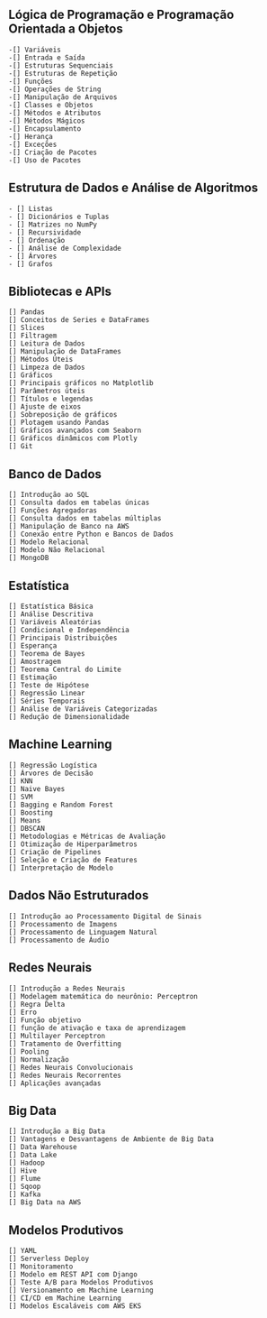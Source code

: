 ## Lógica de Programação e Programação Orientada a Objetos
	-[] Variáveis
	-[] Entrada e Saída
	-[] Estruturas Sequenciais
	-[] Estruturas de Repetição
	-[] Funções
	-[] Operações de String
	-[] Manipulação de Arquivos
	-[] Classes e Objetos
	-[] Métodos e Atributos
	-[] Métodos Mágicos
	-[] Encapsulamento
	-[] Herança
	-[] Exceções
	-[] Criação de Pacotes
	-[] Uso de Pacotes

## Estrutura de Dados e Análise de Algoritmos
	- [] Listas
	- [] Dicionários e Tuplas
	- [] Matrizes no NumPy
	- [] Recursividade
	- [] Ordenação
	- [] Análise de Complexidade
	- [] Árvores
	- [] Grafos

## Bibliotecas e APIs
	[] Pandas
	[] Conceitos de Series e DataFrames
	[] Slices
	[] Filtragem
	[] Leitura de Dados
	[] Manipulação de DataFrames
	[] Métodos Úteis
	[] Limpeza de Dados
	[] Gráficos
	[] Principais gráficos no Matplotlib
	[] Parâmetros úteis
	[] Títulos e legendas
	[] Ajuste de eixos
	[] Sobreposição de gráficos
	[] Plotagem usando Pandas
	[] Gráficos avançados com Seaborn
	[] Gráficos dinâmicos com Plotly
	[] Git

## Banco de Dados
	[] Introdução ao SQL
	[] Consulta dados em tabelas únicas
	[] Funções Agregadoras
	[] Consulta dados em tabelas múltiplas
	[] Manipulação de Banco na AWS
	[] Conexão entre Python e Bancos de Dados
	[] Modelo Relacional
	[] Modelo Não Relacional
	[] MongoDB

## Estatística
	[] Estatística Básica
	[] Análise Descritiva
	[] Variáveis Aleatórias
	[] Condicional e Independência
	[] Principais Distribuições
	[] Esperança
	[] Teorema de Bayes
	[] Amostragem
	[] Teorema Central do Limite
	[] Estimação
	[] Teste de Hipótese
	[] Regressão Linear
	[] Séries Temporais
	[] Análise de Variáveis Categorizadas
	[] Redução de Dimensionalidade

## Machine Learning
	[] Regressão Logística
	[] Árvores de Decisão
	[] KNN
	[] Naive Bayes
	[] SVM
	[] Bagging e Random Forest
	[] Boosting
	[] Means
	[] DBSCAN
	[] Metodologias e Métricas de Avaliação
	[] Otimização de Hiperparâmetros
	[] Criação de Pipelines
	[] Seleção e Criação de Features
	[] Interpretação de Modelo

## Dados Não Estruturados
	[] Introdução ao Processamento Digital de Sinais
	[] Processamento de Imagens
	[] Processamento de Linguagem Natural
	[] Processamento de Áudio

## Redes Neurais
	[] Introdução a Redes Neurais
	[] Modelagem matemática do neurônio: Perceptron
	[] Regra Delta
	[] Erro
	[] Função objetivo
	[] função de ativação e taxa de aprendizagem
	[] Multilayer Perceptron
	[] Tratamento de Overfitting
	[] Pooling
	[] Normalização
	[] Redes Neurais Convolucionais
	[] Redes Neurais Recorrentes
	[] Aplicações avançadas

## Big Data
	[] Introdução a Big Data
	[] Vantagens e Desvantagens de Ambiente de Big Data
	[] Data Warehouse
	[] Data Lake
	[] Hadoop
	[] Hive
	[] Flume
	[] Sqoop
	[] Kafka
	[] Big Data na AWS

## Modelos Produtivos
	[] YAML
	[] Serverless Deploy
	[] Monitoramento
	[] Modelo em REST API com Django
	[] Teste A/B para Modelos Produtivos
	[] Versionamento em Machine Learning
	[] CI/CD em Machine Learning
	[] Modelos Escaláveis com AWS EKS

